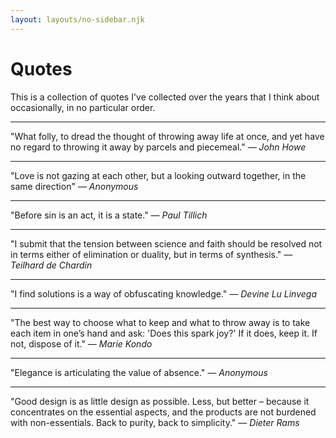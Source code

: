 ```yaml
---
layout: layouts/no-sidebar.njk
---
```


# Quotes

This is a collection of quotes I've collected over the years that I think about occasionally, in no particular order.

---

"What folly, to dread the thought of throwing away life at once, and yet have no regard to throwing it away by parcels and piecemeal."
*&mdash; John Howe*

---

"Love is not gazing at each other, but a looking outward together, in the same direction"
*&mdash; Anonymous*

---

"Before sin is an act, it is a state."
*&mdash; Paul Tillich*

---

"I submit that the tension between science and faith should be resolved not in terms either of elimination or duality, but in terms of synthesis."
*&mdash; Teilhard de Chardin*

---

"I find solutions is a way of obfuscating knowledge."
*&mdash; Devine Lu Linvega*

---

"The best way to choose what to keep and what to throw away is to take each item in one’s hand and ask: 'Does this spark joy?' If it does, keep it. If not, dispose of it."
*&mdash; Marie Kondo*

---

"Elegance is articulating the value of absence."
*&mdash; Anonymous*

---

"Good design is as little design as possible. Less, but better – because it concentrates on the essential aspects, and the products are not burdened with non-essentials. Back to purity, back to simplicity."
*&mdash; Dieter Rams*
